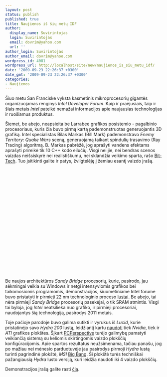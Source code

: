 ```yaml
---
layout: post
status: publish
published: true
title: Naujienos iš šių metų IDF
author:
  display_name: Suvirintojas
  login: Suvirintojas
  email: dovrim@yahoo.com
  url: ''
author_login: Suvirintojas
author_email: dovrim@yahoo.com
wordpress_id: 4081
wordpress_url: http://localhost/site/new/naujienos_is_siu_metu_idf/
date: '2009-09-23 22:26:37 +0300'
date_gmt: '2009-09-23 22:26:37 +0300'
categories:
- Naujienos
---
```

<p>Šiuo metu San Franciske vyksta kasmetinis mikroprocesorių gigantės organizuojamas renginys <i>Intel Developer Forum</i>. Kaip ir praėjusiais, taip ir šiais metais <i>Intel</i> pateikė nemažai informacijos apie naujausias technologijas ir ruošiamus produktus.</p>
<p>Šiemet, be abejo, neapsieita be Larrabee grafikos posistemio - pagalbinio procesoriaus, kuris čia buvo pirmą kartą pademonstruotas generuojantis 3D grafiką. Intel specialistas Bilas Markas (Bill Mark) pademonstravo <i>Enemy Territory: Quake Wars</i> sceną, generuojamą taikant spindulių trasavimo (Ray Tracing) algoritmą. B. Markas pabrėžė, jog aprašyti vandens efektams aprašyti prireikė tik 10 C++ kodo eilučių. Visgi nei jie, nei bendras scenos vaizdas neišsiskyrė nei realistiškumu, nei sklandžia veikimo sparta, rašo <a class="ns" href="http://www.bit-tech.net/hardware/graphics/2009/09/23/idf-day-1-maloney-demos-larrabee/1">Bit-Tech</a>. Tuo įsitikinti galite ir patys, žvilgtelėję į žemiau esantį vaizdo įrašą.</p>
<p><object width="560" height="340"><param name="movie" value="http://www.youtube.com/v/b5TGA-IE85o&hl=en&fs=1&"></param><param name="allowFullScreen" value="true"></param><param name="allowscriptaccess" value="always"></param><embed src="http://www.youtube.com/v/b5TGA-IE85o&hl=en&fs=1&" type="application/x-shockwave-flash" allowscriptaccess="always" allowfullscreen="true" width="560" height="340"></embed></object></p>
<p>Be naujos architektūros <i>Sandy Bridge</i> procesorių, kurie, pasirodo, jau sėkmingai veikia su Windows ir netgi intensyviomis grafikos bei taikomosiomis programomis, demonstracijos, šiuometiniame Intel forume buvo pristatyti ir pirmieji 22 nm technologinio proceso <a class="ns" href="http://www.techreport.com/discussions.x/17632">lustai</a>. Be abejo, tai nėra pirmieji <i>Sandy Bridge</i> procesorių pasekėjai, o tik SRAM atmintis. Visgi tai byloja, jog <i>Intel</i> neatsilieka nuo grafiko, ir pirmieji procesoriai, naudojantys šią technologiją, pasirodys 2011 metais.</p>
<p>Toje pačioje parodoje buvo galima sutikti ir vyrukus iš <i>Lucid</i>, kurie pristatinėjo savo <i>Hydra 200</i> lustą, leidžiantį kartu <a class="ns" href="http://www.technews.lt/tekstas/Lucid_HYDRA_atvers_MultiGPU_pasauli_.html;;">naudoti</a> tiek <i>Nvidia</i>, tiek ir <i>ATI</i> grafikos plokštes. Šįkart <a class="ns" href="http://www.pcper.com/article.php?aid=785">PCPerspective</a> turėjo galimybę pamatyti veikiančią sistemą su keliomis skirtingomis vaizdo plokščių konfigūracijomis. Apie spartos rezultatus neužsimenama, tačiau panašu, jog po mažiau nei mėnesio parduotuvėje jau pasirodys pirmoji <i>Hydra</i> lustą turinti pagrindinė plokštė, <i>MSI</i> <a class="ns" href="http://www.technews.lt/tekstas/msi_ruosia_perversma_multi_gpu_sistemose.html;;">Big Bang</a>. Ši plokštė turės techniškai pažangiausią <i>Hydra</i> lusto versiją, kuri leidžia naudoti iki 4 vaizdo plokščių.</p>
<p>Demonstracijos įrašą galite rasti <a class="ns" href="http://vimeo.com/6700209">čia</a>.</p>
